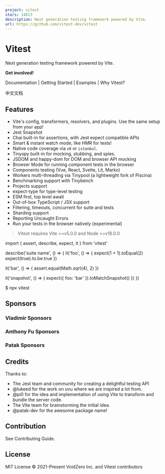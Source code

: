 ```yaml
---
project: vitest
stars: 14813
description: Next generation testing framework powered by Vite.
url: https://github.com/vitest-dev/vitest
---
```


Vitest
======

Next generation testing framework powered by Vite.

**Get involved!**

Documentation | Getting Started | Examples | Why Vitest?

中文文档

  
  

Features
--------

-   Vite's config, transformers, resolvers, and plugins. Use the same setup from your app!
-   Jest Snapshot
-   Chai built-in for assertions, with Jest expect compatible APIs
-   Smart & instant watch mode, like HMR for tests!
-   Native code coverage via `v8` or `istanbul`.
-   Tinyspy built-in for mocking, stubbing, and spies.
-   JSDOM and happy-dom for DOM and browser API mocking
-   Browser Mode for running component tests in the browser
-   Components testing (Vue, React, Svelte, Lit, Marko)
-   Workers multi-threading via Tinypool (a lightweight fork of Piscina)
-   Benchmarking support with Tinybench
-   Projects support
-   expect-type for type-level testing
-   ESM first, top level await
-   Out-of-box TypeScript / JSX support
-   Filtering, timeouts, concurrent for suite and tests
-   Sharding support
-   Reporting Uncaught Errors
-   Run your tests in the browser natively (experimental)

> Vitest requires Vite >=v5.0.0 and Node >=v18.0.0

import { assert, describe, expect, it } from 'vitest'

describe('suite name', () \=> {
  it('foo', () \=> {
    expect(1 + 1).toEqual(2)
    expect(true).to.be.true
  })

  it('bar', () \=> {
    assert.equal(Math.sqrt(4), 2)
  })

  it('snapshot', () \=> {
    expect({ foo: 'bar' }).toMatchSnapshot()
  })
})

$ npx vitest

Sponsors
--------

### Vladimir Sponsors

### Anthony Fu Sponsors

### Patak Sponsors

Credits
-------

Thanks to:

-   The Jest team and community for creating a delightful testing API
-   @lukeed for the work on uvu where we are inspired a lot from.
-   @pi0 for the idea and implementation of using Vite to transform and bundle the server code.
-   The Vite team for brainstorming the initial idea.
-   @patak-dev for the awesome package name!

Contribution
------------

See Contributing Guide.

License
-------

MIT License © 2021-Present VoidZero Inc. and Vitest contributors
